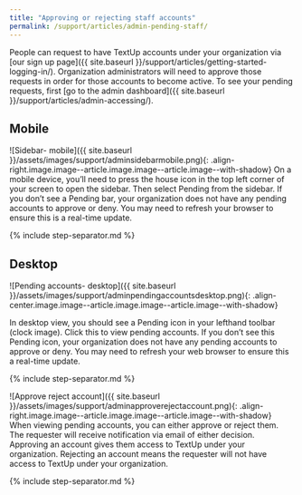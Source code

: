 ```yaml
---
title: "Approving or rejecting staff accounts"
permalink: /support/articles/admin-pending-staff/
---
```


People can request to have TextUp accounts under your organization via [our sign up page]({{ site.baseurl }}/support/articles/getting-started-logging-in/). Organization administrators will need to approve those requests in order for those accounts to become active. To see your pending requests, first [go to the admin dashboard]({{ site.baseurl }}/support/articles/admin-accessing/).

## Mobile

![Sidebar- mobile]({{ site.baseurl }}/assets/images/support/adminsidebarmobile.png){: .align-right.image.image--article.image.image--article.image--with-shadow} On a mobile device, you’ll need to press the house icon in the top left corner of your screen to open the sidebar. Then select Pending from the sidebar. If you don’t see a Pending bar, your organization does not have any pending accounts to approve or deny. You may need to refresh your browser to ensure this is a real-time update.

{% include step-separator.md %}

## Desktop

![Pending accounts- desktop]({{ site.baseurl }}/assets/images/support/adminpendingaccountsdesktop.png){: .align-center.image.image--article.image.image--article.image--with-shadow}

In desktop view, you should see a Pending icon in your lefthand toolbar (clock image). Click this to view pending accounts. If you don’t see this Pending icon, your organization does not have any pending accounts to approve or deny. You may need to refresh your web browser to ensure this a real-time update.

{% include step-separator.md %}

![Approve reject account]({{ site.baseurl }}/assets/images/support/adminapproverejectaccount.png){: .align-right.image.image--article.image.image--article.image--with-shadow} When viewing pending accounts, you can either approve or reject them. The  requester will receive notification via email of either decision. Approving an account gives them access to TextUp under your organization. Rejecting an account means the requester will not have access to TextUp under your organization.

{% include step-separator.md %}
